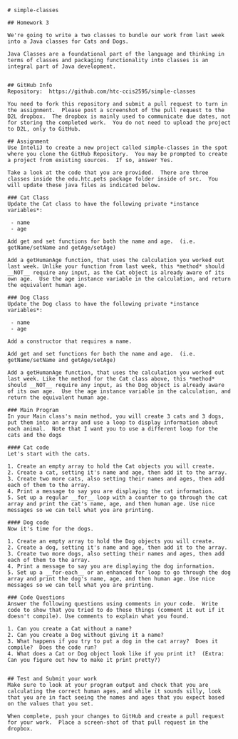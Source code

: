     # simple-classes

    ## Homework 3

    We're going to write a two classes to bundle our work from last week into a Java classes for Cats and Dogs.

    Java Classes are a foundational part of the language and thinking in terms of classes and packaging functionality into classes is an integral part of Java development.


    ## GitHub Info
    Repository:  https://github.com/htc-ccis2595/simple-classes

    You need to fork this repository and submit a pull request to turn in the assignment.  Please post a screenshot of the pull request to the D2L dropbox.  The dropbox is mainly used to communicate due dates, not for storing the completed work.  You do not need to upload the project to D2L, only to GitHub.

    ## Assignment
    Use InteliJ to create a new project called simple-classes in the spot where you clone the GitHub Repository.  You may be prompted to create a project from existing sources.  If so, answer Yes.

    Take a look at the code that you are provided.  There are three classes inside the edu.htc.pets package folder inside of src.  You will update these java files as indicated below.

    ### Cat Class
    Update the Cat class to have the following private *instance variables*:

     - name
     - age

    Add get and set functions for both the name and age.  (i.e. getName/setName and getAge/setAge)

    Add a getHumanAge function, that uses the calculation you worked out last week. Unlike your function from last week, this *method* should __NOT__ require any input, as the Cat object is already aware of its own age.  Use the age instance variable in the calculation, and return the equivalent human age.

    ### Dog Class
    Update the Dog class to have the following private *instance variables*:

     - name
     - age

    Add a constructor that requires a name.

    Add get and set functions for both the name and age.  (i.e. getName/setName and getAge/setAge)

    Add a getHumanAge function, that uses the calculation you worked out last week. Like the method for the Cat class above, this *method* should __NOT__ require any input, as the Dog object is already aware of its own age.  Use the age instance variable in the calculation, and return the equivalent human age.

    ### Main Program
    In your Main class's main method, you will create 3 cats and 3 dogs, put them into an array and use a loop to display information about each animal.  Note that I want you to use a different loop for the cats and the dogs

    #### Cat code
    Let's start with the cats.

    1. Create an empty array to hold the Cat objects you will create.
    2. Create a cat, setting it's name and age, then add it to the array.
    3. Create two more cats, also setting their names and ages, then add each of them to the array.
    4. Print a message to say you are displaying the cat information.
    5. Set up a regular __for__ loop with a counter to go through the cat array and print the cat's name, age, and then human age. Use nice messages so we can tell what you are printing.

    #### Dog code
    Now it's time for the dogs.

    1. Create an empty array to hold the Dog objects you will create.
    2. Create a dog, setting it's name and age, then add it to the array.
    3. Create two more dogs, also setting their names and ages, then add each of them to the array.
    4. Print a message to say you are displaying the dog information.
    5. Set up a __for-each__ or an enhanced for loop to go through the dog array and print the dog's name, age, and then human age. Use nice messages so we can tell what you are printing.

    ### Code Questions
    Answer the following questions using comments in your code.  Write code to show that you tried to do these things (comment it out if it doesn't compile). Use comments to explain what you found.

    1. Can you create a Cat without a name?
    2. Can you create a Dog without giving it a name?
    3. What happens if you try to put a dog in the cat array?  Does it compile?  Does the code run?
    4. What does a Cat or Dog object look like if you print it?  (Extra: Can you figure out how to make it print pretty?)


    ## Test and Submit your work
    Make sure to look at your program output and check that you are calculating the correct human ages, and while it sounds silly, look that you are in fact seeing the names and ages that you expect based on the values that you set.

    When complete, push your changes to GitHub and create a pull request for your work.  Place a screen-shot of that pull request in the dropbox.

